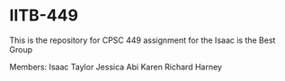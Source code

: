 # IITB-449
This is the repository for CPSC 449 assignment for the Isaac is the Best Group

Members:
Isaac
Taylor
Jessica
Abi
Karen
Richard
Harney
